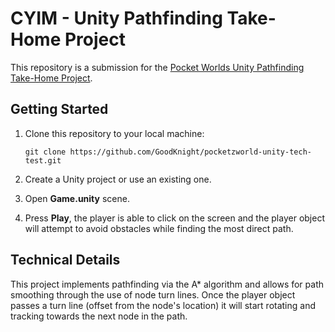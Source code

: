 # CYIM - Unity Pathfinding Take-Home Project 

This repository is a submission for the [Pocket Worlds Unity Pathfinding Take-Home Project](https://github.com/pocketzworld/unity-tech-test).

## Getting Started

1. Clone this repository to your local machine:

   ```shell
   git clone https://github.com/GoodKnight/pocketzworld-unity-tech-test.git

2. Create a Unity project or use an existing one.

3. Open **Game.unity** scene.

4. Press **Play**, the player is able to click on the screen and the player object will attempt to avoid obstacles while finding the most direct path.

## Technical Details
This project implements pathfinding via the A* algorithm and allows for path smoothing through the use of node turn lines. Once the player object passes a turn line (offset from the node's location) it will start rotating and tracking towards the next node in the path.